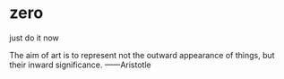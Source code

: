 # zero
just do it now

The aim of art is to represent not the outward appearance of things, but their inward significance. ——Aristotle
